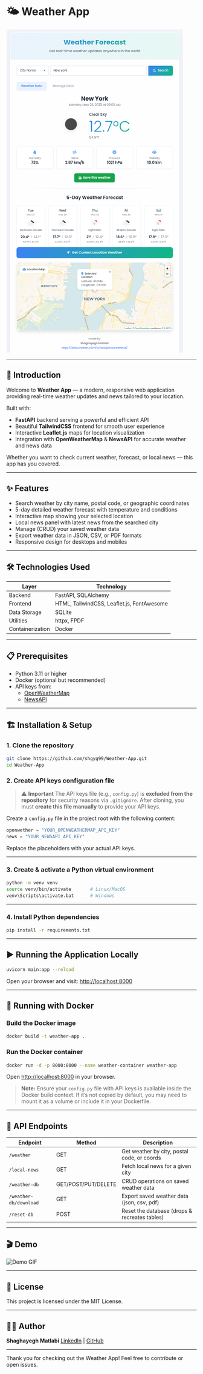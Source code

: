 
# 🌤️ Weather App

![Demo GIF](documents/app_shot.png)

---

## 🚀 Introduction

Welcome to **Weather App** — a modern, responsive web application providing real-time weather updates and news tailored to your location.

Built with:

- **FastAPI** backend serving a powerful and efficient API  
- Beautiful **TailwindCSS** frontend for smooth user experience  
- Interactive **Leaflet.js** maps for location visualization  
- Integration with **OpenWeatherMap** & **NewsAPI** for accurate weather and news data  

Whether you want to check current weather, forecast, or local news — this app has you covered.

---

## ✨ Features

- Search weather by city name, postal code, or geographic coordinates  
- 5-day detailed weather forecast with temperature and conditions  
- Interactive map showing your selected location  
- Local news panel with latest news from the searched city  
- Manage (CRUD) your saved weather data  
- Export weather data in JSON, CSV, or PDF formats  
- Responsive design for desktops and mobiles  

---

## 🛠️ Technologies Used

| Layer         | Technology           |
|---------------|---------------------|
| Backend       | FastAPI, SQLAlchemy  |
| Frontend      | HTML, TailwindCSS, Leaflet.js, FontAwesome |
| Data Storage  | SQLite               |
| Utilities     | httpx, FPDF          |
| Containerization | Docker             |

---

## 📋 Prerequisites

- Python 3.11 or higher  
- Docker (optional but recommended)  
- API keys from:  
  - [OpenWeatherMap](https://openweathermap.org/api)  
  - [NewsAPI](https://newsapi.org/)  

---

## 🏗️ Installation & Setup

### 1. Clone the repository

```bash
git clone https://github.com/shgyg99/Weather-App.git
cd Weather-App
````

### 2. Create API keys configuration file

> ⚠️ **Important**
> The API keys file (e.g., `config.py`) is **excluded from the repository** for security reasons via `.gitignore`.
> After cloning, you must **create this file manually** to provide your API keys.

Create a `config.py` file in the project root with the following content:

```python
openwether = "YOUR_OPENWEATHERMAP_API_KEY"
news = "YOUR_NEWSAPI_API_KEY"
```

Replace the placeholders with your actual API keys.

---

### 3. Create & activate a Python virtual environment

```bash
python -m venv venv
source venv/bin/activate       # Linux/MacOS
venv\Scripts\activate.bat      # Windows
```

---

### 4. Install Python dependencies

```bash
pip install -r requirements.txt
```

---

## ▶️ Running the Application Locally

```bash
uvicorn main:app --reload
```

Open your browser and visit: [http://localhost:8000](http://localhost:8000)

---

## 🐳 Running with Docker

### Build the Docker image

```bash
docker build -t weather-app .
```

### Run the Docker container

```bash
docker run -d -p 8000:8000 --name weather-container weather-app
```

Open [http://localhost:8000](http://localhost:8000) in your browser.

> **Note:** Ensure your `config.py` file with API keys is available inside the Docker build context.
> If it’s not copied by default, you may need to mount it as a volume or include it in your Dockerfile.

---

## 🔎 API Endpoints

| Endpoint               | Method              | Description                                   |
| ---------------------- | ------------------- | --------------------------------------------- |
| `/weather`             | GET                 | Get weather by city, postal code, or coords   |
| `/local-news`          | GET                 | Fetch local news for a given city             |
| `/weather-db`          | GET/POST/PUT/DELETE | CRUD operations on saved weather data         |
| `/weather-db/download` | GET                 | Export saved weather data (json, csv, pdf)    |
| `/reset-db`            | POST                | Reset the database (drops & recreates tables) |

---

## 🎬 Demo


![Demo GIF](documents/demogif.gif)

---

## 📄 License

This project is licensed under the MIT License.

---

## 👩‍💻 Author

**Shaghayegh Matlabi**
[LinkedIn](https://www.linkedin.com/in/shgyg99) | [GitHub](https://github.com/shgyg99)

---

Thank you for checking out the Weather App!
Feel free to contribute or open issues.

```
